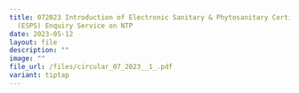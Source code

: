 ```yaml
---
title: 072023 Introduction of Electronic Sanitary & Phytosanitary Certificate
  (ESPS) Enquiry Service on NTP
date: 2023-05-12
layout: file
description: ""
image: ""
file_url: /files/circular_07_2023__1_.pdf
variant: tiptap
---
```

